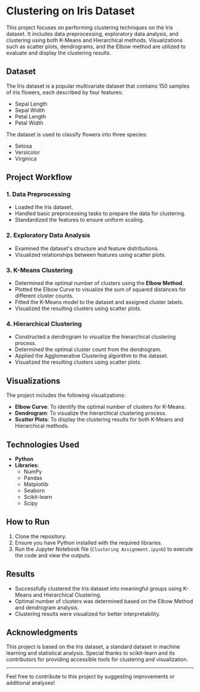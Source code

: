 # Clustering on Iris Dataset

This project focuses on performing clustering techniques on the Iris dataset. It includes data preprocessing, exploratory data analysis, and clustering using both K-Means and Hierarchical methods. Visualizations such as scatter plots, dendrograms, and the Elbow method are utilized to evaluate and display the clustering results.

## Dataset
The Iris dataset is a popular multivariate dataset that contains 150 samples of iris flowers, each described by four features:
- Sepal Length
- Sepal Width
- Petal Length
- Petal Width

The dataset is used to classify flowers into three species:
- Setosa
- Versicolor
- Virginica

## Project Workflow

### 1. Data Preprocessing
- Loaded the Iris dataset.
- Handled basic preprocessing tasks to prepare the data for clustering.
- Standardized the features to ensure uniform scaling.

### 2. Exploratory Data Analysis
- Examined the dataset's structure and feature distributions.
- Visualized relationships between features using scatter plots.

### 3. K-Means Clustering
- Determined the optimal number of clusters using the **Elbow Method**.
- Plotted the Elbow Curve to visualize the sum of squared distances for different cluster counts.
- Fitted the K-Means model to the dataset and assigned cluster labels.
- Visualized the resulting clusters using scatter plots.

### 4. Hierarchical Clustering
- Constructed a dendrogram to visualize the hierarchical clustering process.
- Determined the optimal cluster count from the dendrogram.
- Applied the Agglomerative Clustering algorithm to the dataset.
- Visualized the resulting clusters using scatter plots.

## Visualizations
The project includes the following visualizations:
- **Elbow Curve**: To identify the optimal number of clusters for K-Means.
- **Dendrogram**: To visualize the hierarchical clustering process.
- **Scatter Plots**: To display the clustering results for both K-Means and Hierarchical methods.

## Technologies Used
- **Python**
- **Libraries**:
  - NumPy
  - Pandas
  - Matplotlib
  - Seaborn
  - Scikit-learn
  - Scipy

## How to Run
1. Clone the repository.
2. Ensure you have Python installed with the required libraries.
3. Run the Jupyter Notebook file (`Clustering Assignment.ipynb`) to execute the code and view the outputs.

## Results
- Successfully clustered the Iris dataset into meaningful groups using K-Means and Hierarchical Clustering.
- Optimal number of clusters was determined based on the Elbow Method and dendrogram analysis.
- Clustering results were visualized for better interpretability.

## Acknowledgments
This project is based on the Iris dataset, a standard dataset in machine learning and statistical analysis. Special thanks to scikit-learn and its contributors for providing accessible tools for clustering and visualization.

---

Feel free to contribute to this project by suggesting improvements or additional analyses!

